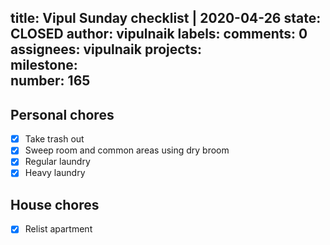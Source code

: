 title:	Vipul Sunday checklist | 2020-04-26
state:	CLOSED
author:	vipulnaik
labels:	
comments:	0
assignees:	vipulnaik
projects:	
milestone:	
number:	165
--
## Personal chores

- [x] Take trash out
- [x] Sweep room and common areas using dry broom
- [x] Regular laundry
- [x] Heavy laundry

## House chores

- [x] Relist apartment
